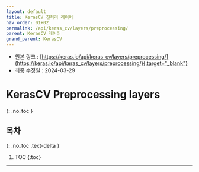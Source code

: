 ```yaml
---
layout: default
title: KerasCV 전처리 레이어
nav_order: 01+02
permalink: /api/keras_cv/layers/preprocessing/
parent: KerasCV 레이어
grand_parent: KerasCV
---
```


* 원본 링크 : [https://keras.io/api/keras_cv/layers/preprocessing/](https://keras.io/api/keras_cv/layers/preprocessing/){:target="_blank"}
* 최종 수정일 : 2024-03-29

# KerasCV Preprocessing layers
{: .no_toc }

## 목차
{: .no_toc .text-delta }

1. TOC
{:toc}

---
